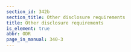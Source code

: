 ```yaml
---
section_id: 342b
section_title: Other disclosure requirements
title: Other disclosure requirements
is_element: true
abbr: ODR
page_in_manual: 340-3
---
```

